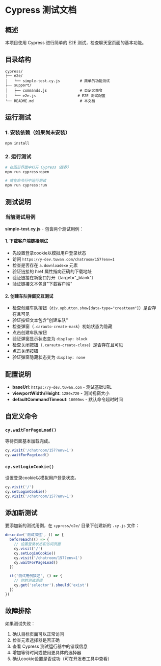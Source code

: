# Cypress 测试文档

## 概述

本项目使用 Cypress 进行简单的 E2E 测试，检查聊天室页面的基本功能。

## 目录结构

```
cypress/
├── e2e/
│   └── simple-test.cy.js         # 简单的功能测试
├── support/
│   ├── commands.js               # 自定义命令
│   └── e2e.js                   # E2E 测试配置
└── README.md                     # 本文档
```

## 运行测试

### 1. 安装依赖（如果尚未安装）

```bash
npm install
```

### 2. 运行测试

```bash
# 在图形界面中打开 Cypress（推荐）
npm run cypress:open

# 或在命令行中运行测试
npm run cypress:run
```

## 测试说明

### 当前测试用例

**simple-test.cy.js** - 包含两个测试用例：

#### 1. 下载客户端链接测试
- 先设置登录cookie以模拟用户登录状态
- 访问 `https://y-dev.tuwan.com/chatroom/157?env=1`
- 检查是否存在 `a.downloadexe` 元素
- 验证链接的 href 属性指向正确的下载地址
- 验证链接在新窗口打开（target="_blank"）
- 验证链接文本包含"下载客户端"

#### 2. 创建车队弹窗交互测试
- 检查创建车队按钮（`div.opbutton.show[data-type="creatteam"]`）是否存在且可见
- 验证按钮文本包含"创建车队"
- 检查弹窗（`.carauto-create-mask`）初始状态为隐藏
- 点击创建车队按钮
- 验证弹窗显示状态变为 `display: block`
- 检查关闭按钮（`.carauto-create-close`）是否存在且可见
- 点击关闭按钮
- 验证弹窗隐藏状态变为 `display: none`

## 配置说明

- **baseUrl**: `https://y-dev.tuwan.com` - 测试基础URL
- **viewportWidth/Height**: `1280x720` - 测试视窗大小
- **defaultCommandTimeout**: `10000ms` - 默认命令超时时间

## 自定义命令

### `cy.waitForPageLoad()`
等待页面基本加载完成。

```javascript
cy.visit('/chatroom/157?env=1')
cy.waitForPageLoad()
```

### `cy.setLoginCookie()`
设置登录cookie以模拟用户登录状态。

```javascript
cy.visit('/')
cy.setLoginCookie()
cy.visit('/chatroom/157?env=1')
```

## 添加新测试

要添加新的测试用例，在 `cypress/e2e/` 目录下创建新的 `.cy.js` 文件：

```javascript
describe('测试描述', () => {
  beforeEach(() => {
    // 设置登录状态和访问页面
    cy.visit('/')
    cy.setLoginCookie()
    cy.visit('/chatroom/157?env=1')
    cy.waitForPageLoad()
  })

  it('测试用例描述', () => {
    // 你的测试逻辑
    cy.get('selector').should('exist')
  })
})
```

## 故障排除

如果测试失败：
1. 确认目标页面可以正常访问
2. 检查元素选择器是否正确
3. 查看 Cypress 测试运行器中的错误信息
4. 增加等待时间或使用更具体的选择器
5. 确认cookie设置是否成功（可在开发者工具中查看） 